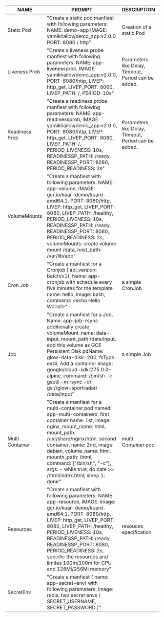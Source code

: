 

| NAME       | PROMPT                                                                                                                         | DESCRIPTION              | EXAMPLE                         |
| ---------- | ------------------------------------------------------------------------------------------------------------------------------ | ------------------------ | ------------------------------- |
| Static Pod | "Create a static pod manfiest with following parameters: NAME:  demo-app IMAGE: yamikhailov/demo_app:v2.0.0 PORT: 8080 / http" | Creation of a static Pod | [link](/yaml/app.yaml) |
| Liveness Prob | "Create a liveness probe manfiest with following parameters: NAME: app-livenessprob, IMAGE: yamikhailov/demo_app:v2.0.0, PORT: 8080/http, LIVEP: http_get,  LIVEP_PORT: 8000, LIVEP_PATH: /, PERIOD: 10s" | Parameters  like Delay, Timeout, Period can be added. | [link](/yaml/app_liveness.yaml)
| Readiness Prob | "Create a readiness probe manfiest with following parameters: NAME: app-readinessprob, IMAGE: yamikhailov/demo_app:v2.0.0, PORT: 8080/http, LIVEP: http_get, LIVEP_PORT: 8080, LIVEP_PATH: /, PERIOD_LIVENESS: 10s, READINESSP_PATH: /ready, READINESSP_PORT: 8080, PERIOD_READINESS: 2s" | Parameters  like Delay, Timeout, Period can be added. | [link](/yaml/app_readiness.yaml)
| VolumeMounts | "Create a  manfiest with following parameters: NAME: app-volume, IMAGE: gcr.io/kuar-demo/kuard-amd64:1, PORT: 8080/http, LIVEP: http_get, LIVEP_PORT: 8080, LIVEP_PATH: /healthy, PERIOD_LIVENESS: 10s, READINESSP_PATH: /ready, READINESSP_PORT: 8080, PERIOD_READINESS: 2s, volumeMounts: create volume mount /data, host_path: /var/lib/app" | | [link](/yaml/app-volumeMounts.yaml)
| Cron Job | "Create a manfiest for a Cronjob ( api_version: batch/v1), Name: app-cronjob with schedule every five minutes for the template name: hello, image: bash, command: <echo Hello World\!>" | a simple CronJob | [link](/yaml/app-cronjob.yaml)
| Job | "Create a manfiest for a Job, Name: app-job-rsync additionally create volumeMount_name: data-input, mount_path /data/input, add this volume as GCE Persistent Disk pdName: glow-data-disk-200, fsType: ext4. Add a container image: google/cloud-sdk:275.0.0-alpine, command: /bin/sh -c gsutil -m rsync -dr gs://glow-sportradar/ /data/input" | a simple Job | [link](/yaml/app-job.yaml)
| Multi Container | "Create a manfiest for a multi-container pod named:  app-multi-containers, first container name: 1st, image: nginx, mount_name: html, mount_path: /usr/share/nginx/html, second container, name: 2nd, image: debian, volume_name: html, mounth_path: /html, command: ["/bin/sh", "-c"], args: - while true; do date >> /html/index.html; sleep 1; done" | multi Container pod | [link](/yaml/app-multicontainer.yaml)
| Resources | "Create a  manfiest with following parameters: NAME: app-resource, IMAGE: image: gcr.io/kuar-demo/kuard-amd64:1, PORT: 8080/http, LIVEP: http_get, LIVEP_PORT: 8080, LIVEP_PATH: /healthy, PERIOD_LIVENESS: 10s, READINESSP_PATH: /ready, READINESSP_PORT: 8080, PERIOD_READINESS: 2s, specific the resources and limites 100m/100m for CPU and 128Mi/256Mi memory" | resouces specification | [link](/yaml/app-resources.yaml)
| SecretEnv | "Create a  manfiest ( name: app-secret-env)  with following parameters: image: redis, two secret envs ( SECRET_USERNAME, SECRET_PASSWORD )" | | [link](/yaml/app-secret-env.yaml)